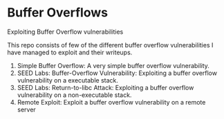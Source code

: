 # Buffer Overflows
Exploiting Buffer Overflow vulnerabilities

This repo consists of few of the different buffer overflow vulnerabilities I have managed to exploit and their writeups.

1. Simple Buffer Overflow: A very simple buffer overflow vulnerability.
2. SEED Labs: Buffer-Overflow Vulnerability: Exploiting a buffer overflow vulnerability on a executable stack.
3. SEED Labs: Return-to-libc Attack: Exploiting a buffer overflow vulnerability on a non-executable stack.
4. Remote Exploit: Exploit a buffer overflow vulnerability on a remote server
